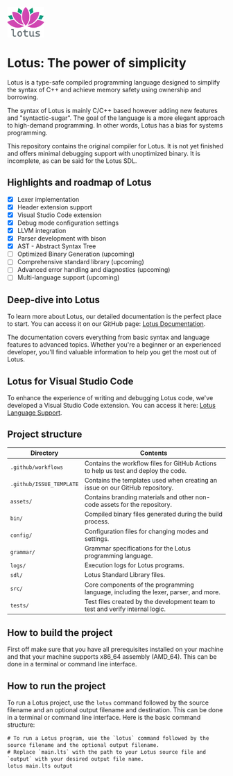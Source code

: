 <img src="./assets/lotus_logo_text.svg" height="70px" alt="An image of the Lotus logo with the text lotus below" />

# Lotus: The power of simplicity

Lotus is a type-safe compiled programming language designed to simplify the syntax of C++ and achieve memory safety using ownership and borrowing.

The syntax of Lotus is mainly C/C++ based however adding new features and "syntactic-sugar". The goal of the language is a more elegant approach to high-demand programming. In other words, Lotus has a bias for systems programming.

This repository contains the original compiler for Lotus. It is not yet finished and offers minimal debugging support with unoptimized binary. It is incomplete, as can be said for the Lotus SDL.

## Highlights and roadmap of Lotus

- [x] Lexer implementation
- [x] Header extension support
- [x] Visual Studio Code extension
- [x] Debug mode configuration settings
- [x] LLVM integration
- [x] Parser development with bison
- [x] AST - Abstract Syntax Tree
- [ ] Optimized Binary Generation (upcoming)
- [ ] Comprehensive standard library (upcoming)
- [ ] Advanced error handling and diagnostics (upcoming)
- [ ] Multi-language support (upcoming)

## Deep-dive into Lotus

To learn more about Lotus, our detailed documentation is the perfect place to start. You can access it on our GitHub page: [Lotus Documentation](https://github.com/Totem-Studios/docs-website).

The documentation covers everything from basic syntax and language features to advanced topics. Whether you're a beginner or an experienced developer, you'll find valuable information to help you get the most out of Lotus.

## Lotus for Visual Studio Code

To enhance the experience of writing and debugging Lotus code, we've developed a Visual Studio Code extension. You can access it here: [Lotus Language Support](https://github.com/Totem-Studios/LLS-vscode).

## Project structure

| Directory                | Contents                                                                            |
| ------------------------ | ----------------------------------------------------------------------------------- |
| `.github/workflows`      | Contains the workflow files for GitHub Actions to help us test and deploy the code. |
| `.github/ISSUE_TEMPLATE` | Contains the templates used when creating an issue on our GitHub repository.        |
| `assets/`                | Contains branding materials and other non-code assets for the repository.           |
| `bin/`                   | Compiled binary files generated during the build process.                           |
| `config/`                | Configuration files for changing modes and settings.                                |
| `grammar/`               | Grammar specifications for the Lotus programming language.                          |
| `logs/`                  | Execution logs for Lotus programs.                                                  |
| `sdl/`                   | Lotus Standard Library files.                                                       |
| `src/`                   | Core components of the programming language, including the lexer, parser, and more. |
| `tests/`                 | Test files created by the development team to test and verify internal logic.       |

## How to build the project

First off make sure that you have all prerequisites installed on your machine and that your machine supports x86_64 assembly (AMD_64). This can be done in a terminal or command line interface.

## How to run the project

To run a Lotus project, use the `lotus` command followed by the source filename and an optional output filename and destination. This can be done in a terminal or command line interface. Here is the basic command structure:

```shell
# To run a Lotus program, use the `lotus` command followed by the source filename and the optional output filename.
# Replace `main.lts` with the path to your Lotus source file and `output` with your desired output file name.
lotus main.lts output
```
